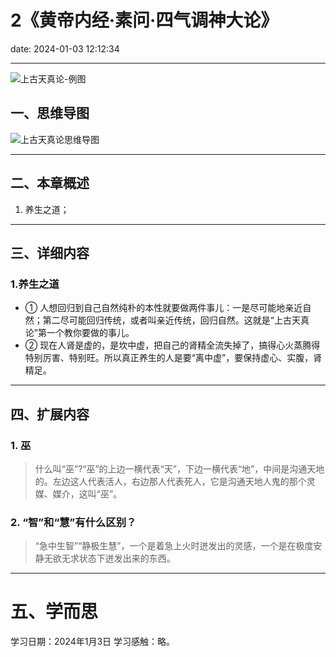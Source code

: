 # 2《黄帝内经·素问·四气调神大论》
date: 2024-01-03 12:12:34

---

![上古天真论-例图](https://s11.ax1x.com/2024/01/03/pij5N28.png)

## 一、思维导图

![上古天真论思维导图](https://s11.ax1x.com/2024/01/03/pij5WMF.png)

---

## 二、本章概述

1. 养生之道；

---

## 三、详细内容

### 1.养生之道

- ① 人想回归到自己自然纯朴的本性就要做两件事儿：一是尽可能地亲近自然；第二尽可能回归传统，或者叫亲近传统，回归自然。这就是“上古天真论”第一个教你要做的事儿。
- ② 现在人肾是虚的，是坎中虚，把自己的肾精全流失掉了，搞得心火蒸腾得特别厉害、特别旺。所以真正养生的人是要“离中虚”，要保持虚心、实腹，肾精足。

---

## 四、扩展内容

### 1. 巫

> 什么叫“巫”?“巫”的上边一横代表“天”，下边一横代表“地”，中间是沟通天地的。左边这人代表活人，右边那人代表死人，它是沟通天地人鬼的那个灵媒、媒介，这叫“巫”。


### 2. “智”和“慧”有什么区别？

> “急中生智”“静极生慧”，一个是着急上火时迸发出的灵感，一个是在极度安静无欲无求状态下迸发出来的东西。

---

# 五、学而思

学习日期：2024年1月3日
学习感触：略。